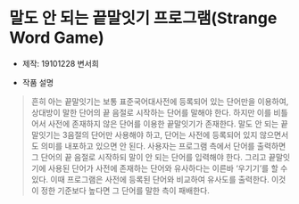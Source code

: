 말도 안 되는 끝말잇기 프로그램(Strange Word Game)
===================================
* 제작: 19101228 변서희

* 작품 설명

>흔히 아는 끝말잇기는 보통 표준국어대사전에 등록되어 있는 단어만을 이용하여, 상대방이 말한 단어의 끝 음절로 시작하는 단어를 말해야 한다. 하지만 이를 비틀어서 사전에 존재하지 않은 단어를 이용한 끝말잇기가 존재한다. 말도 안 되는 끝말잇기는 3음절의 단어만 사용해야 하고, 단어는 사전에 등록되어 있지 않으면서도 의미를 내포하고 있으면 안 된다. 사용자는 프로그램 측에서 단어를 출력하면 그 단어의 끝 음절로 시작하되 말이 안 되는 단어를 입력해야 한다. 그리고 끝말잇기에 사용된 단어가 사전에 존재하는 단어와 유사하다는 이른바 ‘우기기’를 할 수 있다. 이때 프로그램은 사전에 등록된 단어와 비교하여 유사도를 출력한다. 이것이 정한 기준보다 높다면 그 단어를 말한 측이 패배한다.
